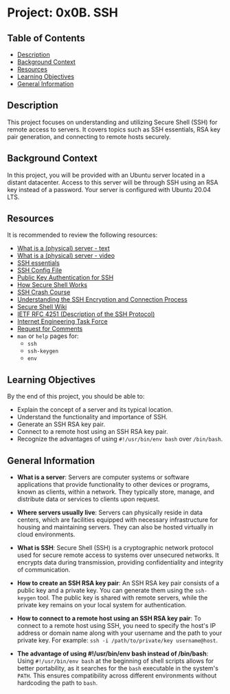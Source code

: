 # Project: 0x0B. SSH

## Table of Contents

- [Description](#description)
- [Background Context](#background-context)
- [Resources](#resources)
- [Learning Objectives](#learning-objectives)
- [General Information](#general-information)

## Description

This project focuses on understanding and utilizing Secure Shell (SSH) for remote access to servers. It covers topics such as SSH essentials, RSA key pair generation, and connecting to remote hosts securely.

## Background Context

In this project, you will be provided with an Ubuntu server located in a distant datacenter. Access to this server will be through SSH using an RSA key instead of a password. Your server is configured with Ubuntu 20.04 LTS.

## Resources

It is recommended to review the following resources:

- [What is a (physical) server - text](#)
- [What is a (physical) server - video](#)
- [SSH essentials](#)
- [SSH Config File](#)
- [Public Key Authentication for SSH](#)
- [How Secure Shell Works](#)
- [SSH Crash Course](#)
- [Understanding the SSH Encryption and Connection Process](#)
- [Secure Shell Wiki](#)
- [IETF RFC 4251 (Description of the SSH Protocol)](#)
- [Internet Engineering Task Force](#)
- [Request for Comments](#)
- `man` or `help` pages for:
  - `ssh`
  - `ssh-keygen`
  - `env`

## Learning Objectives

By the end of this project, you should be able to:

- Explain the concept of a server and its typical location.
- Understand the functionality and importance of SSH.
- Generate an SSH RSA key pair.
- Connect to a remote host using an SSH RSA key pair.
- Recognize the advantages of using `#!/usr/bin/env bash` over `/bin/bash`.

## General Information

- **What is a server**: Servers are computer systems or software applications that provide functionality to other devices or programs, known as clients, within a network. They typically store, manage, and distribute data or services to clients upon request.

- **Where servers usually live**: Servers can physically reside in data centers, which are facilities equipped with necessary infrastructure for housing and maintaining servers. They can also be hosted virtually in cloud environments.

- **What is SSH**: Secure Shell (SSH) is a cryptographic network protocol used for secure remote access to systems over unsecured networks. It encrypts data during transmission, providing confidentiality and integrity of communication.

- **How to create an SSH RSA key pair**: An SSH RSA key pair consists of a public key and a private key. You can generate them using the `ssh-keygen` tool. The public key is shared with remote servers, while the private key remains on your local system for authentication.

- **How to connect to a remote host using an SSH RSA key pair**: To connect to a remote host using SSH, you need to specify the host's IP address or domain name along with your username and the path to your private key. For example: `ssh -i /path/to/private/key username@host`.

- **The advantage of using #!/usr/bin/env bash instead of /bin/bash**: Using `#!/usr/bin/env bash` at the beginning of shell scripts allows for better portability, as it searches for the `bash` executable in the system's `PATH`. This ensures compatibility across different environments without hardcoding the path to `bash`.

